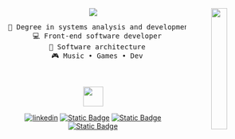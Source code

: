 <div align="center">
<img src="https://i.pinimg.com/736x/78/15/e4/7815e408d1827db56740a9cd8b9476f2.jpg" width="25%" align="right" />
<img src="https://readme-typing-svg.demolab.com?font=Fira+Code&pause=1000&color=8794F7FF&width=435&lines=Hi!+I'm+Tifany%2C+a+software+engineer"/>
</br>

<pre>
  💼 Degree in systems analysis and development
  💻 Front-end software developer
  📖 Software architecture
  🎮 Music • Games • Dev
</pre>

<br><br>
<img src="https://raw.githubusercontent.com/innng/innng/master/assets/kyubey.gif" height="40" />

[![linkedin](https://img.shields.io/badge/website-purple)](https://pinuya.site/)
[![Static Badge](https://img.shields.io/badge/linkedin-blue)](https://www.linkedin.com/in/tifanyanunes/)
[![Static Badge](https://img.shields.io/badge/twitter-black)](https://x.com/voidaerials)
[![Static Badge](https://img.shields.io/badge/instagram-pink)](https://www.instagram.com/voidaerials/)

